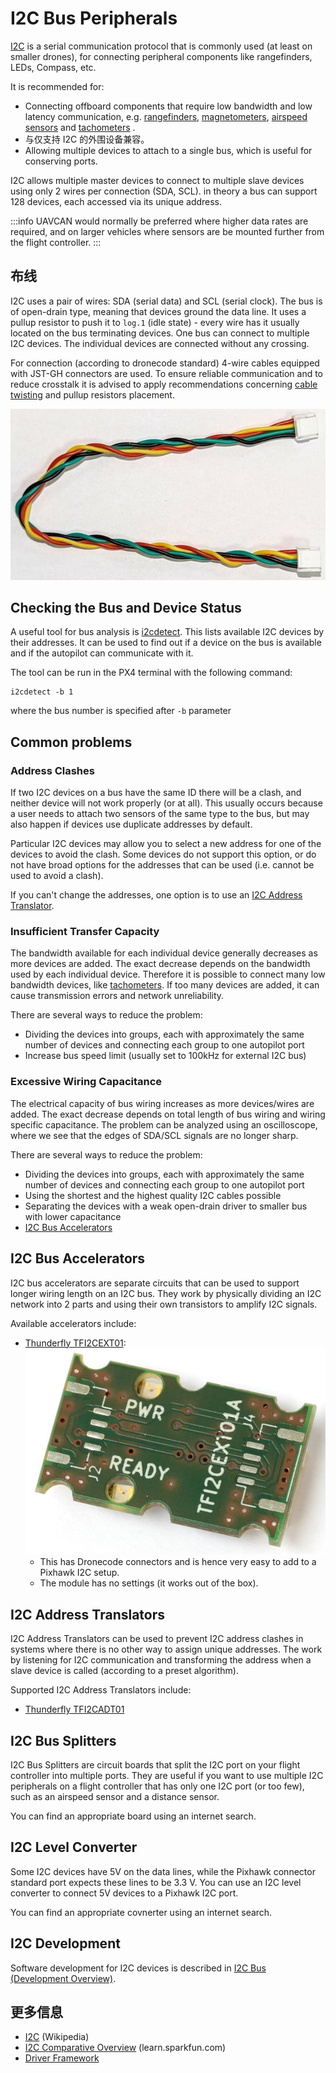# I2C Bus Peripherals

[I2C](https://en.wikipedia.org/wiki/I2C) is a serial communication protocol that is commonly used (at least on smaller drones), for connecting peripheral components like rangefinders, LEDs, Compass, etc.

It is recommended for:

- Connecting offboard components that require low bandwidth and low latency communication, e.g. [rangefinders](../sensor/rangefinders.md), [magnetometers](../gps_compass/magnetometer.md), [airspeed sensors](../sensor/airspeed.md) and [tachometers](../sensor/tachometers.md) .
- 与仅支持 I2C 的外围设备兼容。
- Allowing multiple devices to attach to a single bus, which is useful for conserving ports.

I2C allows multiple master devices to connect to multiple slave devices using only 2 wires per connection (SDA, SCL).
in theory a bus can support 128 devices, each accessed via its unique address.

:::info
UAVCAN would normally be preferred where higher data rates are required, and on larger vehicles where sensors are be mounted further from the flight controller.
:::

## 布线

I2C uses a pair of wires: SDA (serial data) and SCL (serial clock).
The bus is of open-drain type, meaning that devices ground the data line.
It uses a pullup resistor to push it to `log.1` (idle state) - every wire has it usually located on the bus terminating devices.
One bus can connect to multiple I2C devices.
The individual devices are connected without any crossing.

For connection (according to dronecode standard) 4-wire cables equipped with JST-GH connectors are used.
To ensure reliable communication and to reduce crosstalk it is advised to apply recommendations concerning [cable twisting](../assembly/cable_wiring.md#i2c-cables) and pullup resistors placement.

![Cable twisting](../../assets/hardware/cables/i2c_jst-gh_cable.jpg)

## Checking the Bus and Device Status

A useful tool for bus analysis is [i2cdetect](../modules/modules_command.md#i2cdetect).
This lists available I2C devices by their addresses.
It can be used to find out if a device on the bus is available and if the autopilot can communicate with it.

The tool can be run in the PX4 terminal with the following command:

```
i2cdetect -b 1
```

where the bus number is specified after `-b` parameter

## Common problems

### Address Clashes

If two I2C devices on a bus have the same ID there will be a clash, and neither device will not work properly (or at all).
This usually occurs because a user needs to attach two sensors of the same type to the bus, but may also happen if devices use duplicate addresses by default.

Particular I2C devices may allow you to select a new address for one of the devices to avoid the clash.
Some devices do not support this option, or do not have broad options for the addresses that can be used (i.e. cannot be used to avoid a clash).

If you can't change the addresses, one option is to use an [I2C Address Translator](#i2c-address-translators).

### Insufficient Transfer Capacity

The bandwidth available for each individual device generally decreases as more devices are added. The exact decrease depends on the bandwidth used by each individual device. Therefore it is possible to connect many low bandwidth devices, like [tachometers](../sensor/tachometers.md).
If too many devices are added, it can cause transmission errors and network unreliability.

There are several ways to reduce the problem:

- Dividing the devices into groups, each with approximately the same number of devices and connecting each group to one autopilot port
- Increase bus speed limit (usually set to 100kHz for external I2C bus)

### Excessive Wiring Capacitance

The electrical capacity of bus wiring increases as more devices/wires are added. The exact decrease depends on total length of bus wiring and wiring specific capacitance.
The problem can be analyzed using an oscilloscope, where we see that the edges of SDA/SCL signals are no longer sharp.

There are several ways to reduce the problem:

- Dividing the devices into groups, each with approximately the same number of devices and connecting each group to one autopilot port
- Using the shortest and the highest quality I2C cables possible
- Separating the devices with a weak open-drain driver to smaller bus with lower capacitance
- [I2C Bus Accelerators](#i2c-bus-accelerators)

## I2C Bus Accelerators

I2C bus accelerators are separate circuits that can be used to support longer wiring length on an I2C bus.
They work by physically dividing an I2C network into 2 parts and using their own transistors to amplify I2C signals.

Available accelerators include:

- [Thunderfly TFI2CEXT01](https://github.com/ThunderFly-aerospace/TFI2CEXT01):
  ![I2C bus extender](../../assets/peripherals/i2c_tfi2cext/tfi2cext01a_bottom.jpg)
  - This has Dronecode connectors and is hence very easy to add to a Pixhawk I2C setup.
  - The module has no settings (it works out of the box).

## I2C Address Translators

I2C Address Translators can be used to prevent I2C address clashes in systems where there is no other way to assign unique addresses.
The work by listening for I2C communication and transforming the address when a slave device is called (according to a preset algorithm).

Supported I2C Address Translators include:

- [Thunderfly TFI2CADT01](../sensor_bus/translator_tfi2cadt.md)

## I2C Bus Splitters

I2C Bus Splitters are circuit boards that split the I2C port on your flight controller into multiple ports.
They are useful if you want to use multiple I2C peripherals on a flight controller that has only one I2C port (or too few), such as an airspeed sensor and a distance sensor.

You can find an appropriate board using an internet search.

## I2C Level Converter

Some I2C devices have 5V on the data lines, while the Pixhawk connector standard port expects these lines to be 3.3 V.
You can use an I2C level converter to connect 5V devices to a Pixhawk I2C port.

You can find an appropriate covnerter using an internet search.

## I2C Development

Software development for I2C devices is described in [I2C Bus (Development Overview)](../sensor_bus/i2c_development.md).

## 更多信息

- [I2C](https://en.wikipedia.org/wiki/I%C2%B2C) (Wikipedia)
- [I2C Comparative Overview](https://learn.sparkfun.com/tutorials/i2c) (learn.sparkfun.com)
- [Driver Framework](../middleware/drivers.md)
